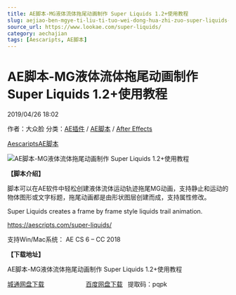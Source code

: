 ```yaml
---
title: AE脚本-MG液体流体拖尾动画制作 Super Liquids 1.2+使用教程
slug: aejiao-ben-mgye-ti-liu-ti-tuo-wei-dong-hua-zhi-zuo-super-liquids-1-2-shi-yong-jiao-cheng
source_url: https://www.lookae.com/super-liquids/
category: aechajian
tags: [Aescaripts, AE脚本]
---
```

# AE脚本-MG液体流体拖尾动画制作 Super Liquids 1.2+使用教程

2019/04/26 18:02

作者：大众脸
分类：[AE插件](https://www.lookae.com/after-effects/aechajian/) / [AE脚本](https://www.lookae.com/after-effects/aescripts/) / [After Effects](https://www.lookae.com/after-effects/)

[Aescaripts](https://www.lookae.com/tag/aescaripts/)[AE脚本](https://www.lookae.com/tag/ae%e8%84%9a%e6%9c%ac/)

![AE脚本-MG液体流体拖尾动画制作 Super Liquids 1.2+使用教程](https://www.lookae.com/wp-content/uploads/2019/04/Super-Liquids.jpg "AE脚本-MG液体流体拖尾动画制作 Super Liquids 1.2+使用教程-LookAE.com")

**【脚本介绍】**

脚本可以在AE软件中轻松创建液体流体运动轨迹拖尾MG动画，支持静止和运动的物体图形或文字标题，拖尾动画都是由形状图层创建而成，支持属性修改。

Super Liquids creates a frame by frame style liquids trail animation.

https://aescripts.com/super-liquids/

支持Win/Mac系统： AE CS 6 – CC 2018

**【下载地址】**

AE脚本-MG液体流体拖尾动画制作 Super Liquids 1.2+使用教程

[城通网盘下载](https://lookae.ctfile.com/fs/680462-368533874)                        [百度网盘下载](https://pan.baidu.com/s/1Pw4YgwluPOzAI2BRTjgVRg)   提取码：pqpk
